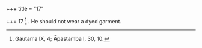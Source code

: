 +++
title = "17"

+++
17 [^9] . He should not wear a dyed garment.


[^9]:  Gautama IX, 4; Āpastamba I, 30, 10.
